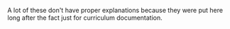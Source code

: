 A lot of these don't have proper explanations because they were put here long after the fact just for curriculum documentation.
